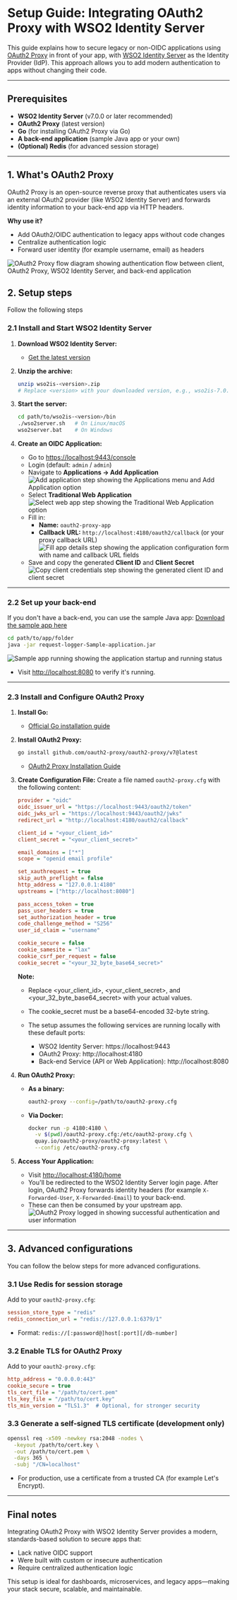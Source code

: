 # Setup Guide: Integrating OAuth2 Proxy with WSO2 Identity Server

This guide explains how to secure legacy or non-OIDC applications using [OAuth2 Proxy](https://oauth2-proxy.github.io/oauth2-proxy/) in front of your app, with [WSO2 Identity Server](https://wso2.com/identity-and-access-management/) as the Identity Provider (IdP). This approach allows you to add modern authentication to apps without changing their code.

---

## Prerequisites

- **WSO2 Identity Server** (v7.0.0 or later recommended)
- **OAuth2 Proxy** (latest version)
- **Go** (for installing OAuth2 Proxy via Go)
- **A back-end application** (sample Java app or your own)
- **(Optional) Redis** (for advanced session storage)

---

## 1. What's OAuth2 Proxy

OAuth2 Proxy is an open-source reverse proxy that authenticates users via an external OAuth2 provider (like WSO2 Identity Server) and forwards identity information to your back-end app via HTTP headers.

**Why use it?**

- Add OAuth2/OIDC authentication to legacy apps without code changes
- Centralize authentication logic
- Forward user identity (for example username, email) as headers

![OAuth2 Proxy flow diagram showing authentication flow between client, OAuth2 Proxy, WSO2 Identity Server, and back-end application]({{base_path}}/assets/img/tutorials/protect-apps-with-identity-gateway/oauth2proxy-architecture.png)

## 2. Setup steps

Follow the following steps

### 2.1 Install and Start WSO2 Identity Server

1. **Download WSO2 Identity Server:**
   - [Get the latest version](https://is.docs.wso2.com/en/7.0.0/get-started/quick-set-up/)
2. **Unzip the archive:**

   ```sh
   unzip wso2is-<version>.zip
   # Replace <version> with your downloaded version, e.g., wso2is-7.0.0
   ```

3. **Start the server:**

   ```sh
   cd path/to/wso2is-<version>/bin
   ./wso2server.sh   # On Linux/macOS
   wso2server.bat    # On Windows
   ```

4. **Create an OIDC Application:**
   - Go to [https://localhost:9443/console](https://localhost:9443/console)
   - Login (default: `admin` / `admin`)
   - Navigate to **Applications → Add Application**
   ![Add application step showing the Applications menu and Add Application option]({{base_path}}/assets/img/tutorials/protect-apps-with-identity-gateway/add-application-step.png)
   - Select **Traditional Web Application**
     ![Select web app step showing the Traditional Web Application option]({{base_path}}/assets/img/tutorials/protect-apps-with-identity-gateway/select-web-app-step.png)
   - Fill in:
     - **Name:** `oauth2-proxy-app`
     - **Callback URL:** `http://localhost:4180/oauth2/callback` (or your proxy callback URL)
       ![Fill app details step showing the application configuration form with name and callback URL fields]({{base_path}}/assets/img/tutorials/protect-apps-with-identity-gateway/fill-app-details-step.png)
   - Save and copy the generated **Client ID** and **Client Secret**
     ![Copy client credentials step showing the generated client ID and client secret]({{base_path}}/assets/img/tutorials/protect-apps-with-identity-gateway/copy-client-credentials-step.png)

---

### 2.2 Set up your back-end

If you don't have a back-end, you can use the sample Java app:
[Download the sample app here](https://github.com/wso2/samples-is/tree/master/identity-gateway/sample-request-logger-app)

```sh
cd path/to/app/folder
java -jar request-logger-Sample-application.jar
```

![Sample app running showing the application startup and running status]({{base_path}}/assets/img/tutorials/protect-apps-with-identity-gateway/sample-app-running.png)

- Visit [http://localhost:8080](http://localhost:8080) to verify it's running.

---

### 2.3 Install and Configure OAuth2 Proxy

1. **Install Go:**
   - [Official Go installation guide](https://go.dev/doc/install)
2. **Install OAuth2 Proxy:**

   ```sh
   go install github.com/oauth2-proxy/oauth2-proxy/v7@latest
   ```

   - [OAuth2 Proxy Installation Guide](https://oauth2-proxy.github.io/oauth2-proxy/docs/configuration/overview/)
3. **Create Configuration File:**
   Create a file named `oauth2-proxy.cfg` with the following content:

   ```ini
   provider = "oidc"
   oidc_issuer_url = "https://localhost:9443/oauth2/token"
   oidc_jwks_url = "https://localhost:9443/oauth2/jwks"
   redirect_url = "http://localhost:4180/oauth2/callback"

   client_id = "<your_client_id>"
   client_secret = "<your_client_secret>"

   email_domains = ["*"]
   scope = "openid email profile"

   set_xauthrequest = true
   skip_auth_preflight = false
   http_address = "127.0.0.1:4180"
   upstreams = ["http://localhost:8080"]

   pass_access_token = true
   pass_user_headers = true
   set_authorization_header = true
   code_challenge_method = "S256"
   user_id_claim = "username"

   cookie_secure = false
   cookie_samesite = "lax"
   cookie_csrf_per_request = false
   cookie_secret = "<your_32_byte_base64_secret>"
   ```

   **Note:**
   - Replace <your_client_id>, <your_client_secret>, and <your_32_byte_base64_secret> with your actual values.

   - The cookie_secret must be a base64-encoded 32-byte string.

   - The setup assumes the following services are running locally with these default ports:

      - WSO2 Identity Server: https://localhost:9443
      - OAuth2 Proxy: http://localhost:4180
      - Back-end Service (API or Web Application): http://localhost:8080

4. **Run OAuth2 Proxy:**
   - **As a binary:**

     ```sh
     oauth2-proxy --config=/path/to/oauth2-proxy.cfg
     ```

   - **Via Docker:**

     ```sh
     docker run -p 4180:4180 \
       -v $(pwd)/oauth2-proxy.cfg:/etc/oauth2-proxy.cfg \
       quay.io/oauth2-proxy/oauth2-proxy:latest \
       --config /etc/oauth2-proxy.cfg
     ```

5. **Access Your Application:**
   - Visit [http://localhost:4180/home](http://localhost:4180/home)
   - You'll be redirected to the WSO2 Identity Server login page. After login, OAuth2 Proxy forwards identity headers (for example `X-Forwarded-User`, `X-Forwarded-Email`) to your back-end.
   - These can then be consumed by your upstream app.
   ![OAuth2 Proxy logged in showing successful authentication and user information]({{base_path}}/assets/img/tutorials/protect-apps-with-identity-gateway/oauth2proxy-logged-in.png)

---

## 3. Advanced configurations

You can follow the below steps for more advanced configurations.

### 3.1 Use Redis for session storage

Add to your `oauth2-proxy.cfg`:

```ini
session_store_type = "redis"
redis_connection_url = "redis://127.0.0.1:6379/1"
```

- Format: `redis://[:password@]host[:port][/db-number]`

### 3.2 Enable TLS for OAuth2 Proxy

Add to your `oauth2-proxy.cfg`:

```ini
http_address = "0.0.0.0:443"
cookie_secure = true
tls_cert_file = "/path/to/cert.pem"
tls_key_file = "/path/to/cert.key"
tls_min_version = "TLS1.3"  # Optional, for stronger security
```

### 3.3 Generate a self-signed TLS certificate (development only)

```sh
openssl req -x509 -newkey rsa:2048 -nodes \
  -keyout /path/to/cert.key \
  -out /path/to/cert.pem \
  -days 365 \
  -subj "/CN=localhost"
```

- For production, use a certificate from a trusted CA (for example Let's Encrypt).

---

## Final notes

Integrating OAuth2 Proxy with WSO2 Identity Server provides a modern, standards-based solution to secure apps that:

- Lack native OIDC support
- Were built with custom or insecure authentication
- Require centralized authentication logic

This setup is ideal for dashboards, microservices, and legacy apps—making your stack secure, scalable, and maintainable.
